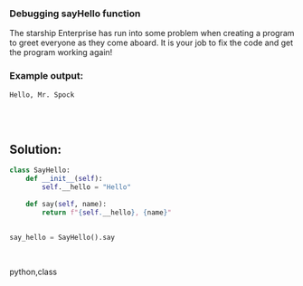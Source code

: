 ### Debugging sayHello function

The starship Enterprise has run into some problem when creating a program to greet everyone as they come aboard. It is your job to fix the code and get the program working again!

### Example output:

```
Hello, Mr. Spock
```

<br><br>

## Solution:

```py
class SayHello:
    def __init__(self):
        self.__hello = "Hello"
    
    def say(self, name):
        return f"{self.__hello}, {name}"

    
say_hello = SayHello().say
```


<br>

<tag>python,class<tag>